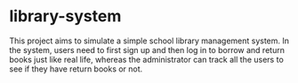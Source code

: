 # library-system

This project aims to simulate a simple school library management system. In the system, users need to first sign up and then log in to borrow and return books just like real life, whereas the administrator can track all the users to see if they have return books or not.
